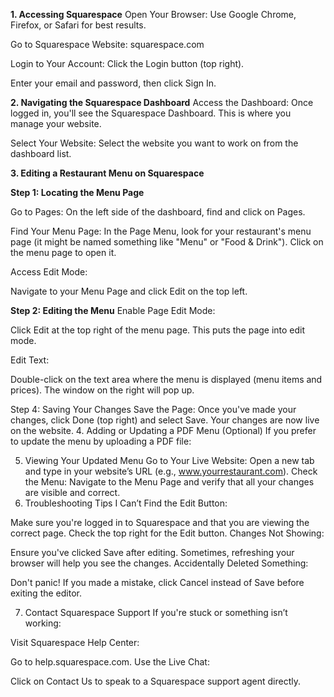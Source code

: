 
**1. Accessing Squarespace**
Open Your Browser: Use Google Chrome, Firefox, or Safari for best results.

Go to Squarespace Website:
squarespace.com

Login to Your Account:
Click the Login button (top right).

Enter your email and password, then click Sign In.

**2. Navigating the Squarespace Dashboard**
Access the Dashboard:
Once logged in, you'll see the Squarespace Dashboard. This is where you manage your website.

Select Your Website:
Select the website you want to work on from the dashboard list.

**3. Editing a Restaurant Menu on Squarespace**

**Step 1: Locating the Menu Page**

Go to Pages:
On the left side of the dashboard, find and click on Pages.

Find Your Menu Page:
In the Page Menu, look for your restaurant's menu page (it might be named something like "Menu" or "Food & Drink").
Click on the menu page to open it.

Access Edit Mode:

Navigate to your Menu Page and click Edit on the top left.


**Step 2: Editing the Menu**
Enable Page Edit Mode:

Click Edit at the top right of the menu page. This puts the page into edit mode.

Edit Text:

Double-click on the text area where the menu is displayed (menu items and prices).
The window on the right will pop up.




Step 4: Saving Your Changes
Save the Page:
Once you've made your changes, click Done (top right) and select Save.
Your changes are now live on the website.
4. Adding or Updating a PDF Menu (Optional)
If you prefer to update the menu by uploading a PDF file:



5. Viewing Your Updated Menu
Go to Your Live Website:
Open a new tab and type in your website’s URL (e.g., www.yourrestaurant.com).
Check the Menu:
Navigate to the Menu Page and verify that all your changes are visible and correct.
6. Troubleshooting Tips
I Can’t Find the Edit Button:

Make sure you're logged in to Squarespace and that you are viewing the correct page. Check the top right for the Edit button.
Changes Not Showing:

Ensure you've clicked Save after editing. Sometimes, refreshing your browser will help you see the changes.
Accidentally Deleted Something:

Don't panic! If you made a mistake, click Cancel instead of Save before exiting the editor.


7. Contact Squarespace Support
If you're stuck or something isn’t working:

Visit Squarespace Help Center:

Go to help.squarespace.com.
Use the Live Chat:

Click on Contact Us to speak to a Squarespace support agent directly.
